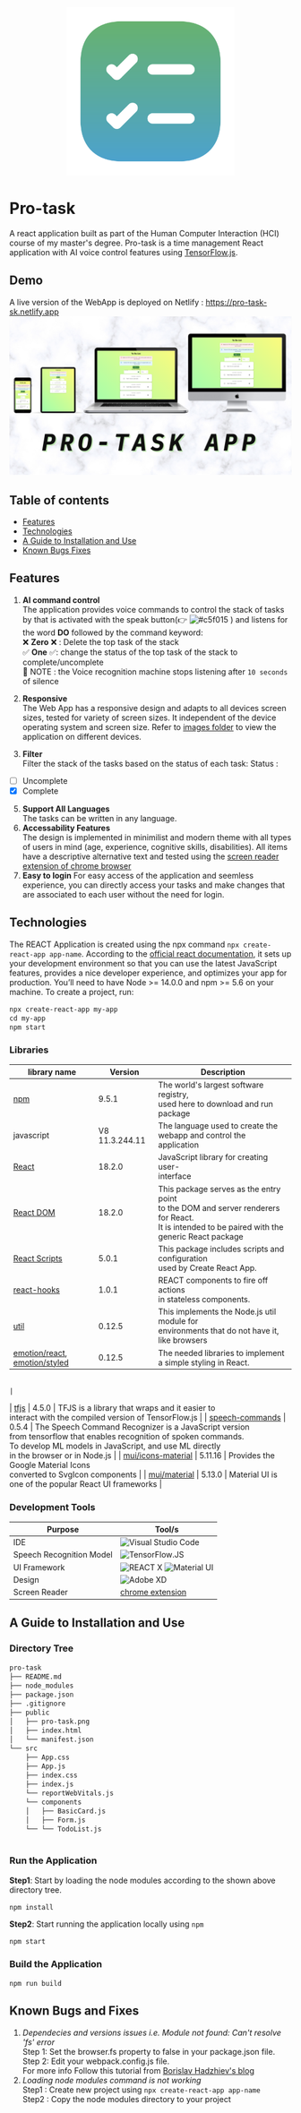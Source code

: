 <div align="center">
  <img width="300" height="300" src="https://github.com/shaimaaK/Pro-task/blob/main/public/pro-task.png">
 </div>
 
# Pro-task
 A react application built as part of the Human Computer Interaction (HCI) course of my master's degree. Pro-task is a time management React application with AI voice control features using [TensorFlow.js](https://www.tensorflow.org/js).
 

## Demo
A live version of the WebApp is deployed on Netlify  :  https://pro-task-sk.netlify.app
![image](https://github.com/shaimaaK/Pro-task/blob/main/images/pro-task%20app%20banner.png)


## Table of contents
* [Features](#features)
* [Technologies](#technologies)
* [A Guide to Installation and Use](#a-guide-to-installation-and-use)
* [Known Bugs Fixes](#a-guide-to-installation-and-use)

## Features
1. **AI command control** <br>
The application provides voice commands to control the stack of tasks by that is activated with the speak button(:point_right: ![#c5f015](https://via.placeholder.com/15/c5f015/c5f015.png)
) and listens for the word **DO** followed by the command keyword:<br>
:x: **Zero** :x: : Delete the top task of the stack <br>
✅ **One** ✅: change the status of the top task of the stack to complete/uncomplete <br>
:round_pushpin: NOTE : the Voice recognition machine stops listening after `10 seconds` of silence

2. **Responsive** <br>
The Web App has a responsive design and adapts to all devices screen sizes, tested for variety of screen sizes. It independent of the device operating system and screen size. Refer to [images folder](https://github.com/shaimaaK/Pro-task/tree/main/images) to view the application on different devices.
 
3. **Filter** <br>
Filter the stack of the tasks based on the status of each task:
Status :  
  - [ ] Uncomplete 
  - [X] Complete
5. **Support All Languages** <br>
The tasks can be written in any language.
7. **Accessability Features** <br>
The design is implemented  in minimilist and modern theme with all types of users in mind (age, experience, cognitive skills, disabilities). All items have a descriptive alternative text and tested using the [screen reader extension of chrome browser](https://chrome.google.com/webstore/detail/screen-reader/kgejglhpjiefppelpmljglcjbhoiplfn)
9. **Easy to login**
For easy access of the application and seemless experience, you can directly access your tasks and make changes that are associated to each user without the need for login.
## Technologies
The REACT Application is created using the npx command `npx create-react-app app-name`. According to the [official react documentation](https://legacy.reactjs.org/docs/create-a-new-react-app.html#:~:text=Create%20React%20App,-Create%20React%20App&text=npx%20on%20the%20first%20line,with%20any%20backend%20you%20want), it sets up your development environment so that you can use the latest JavaScript features, provides a nice developer experience, and optimizes your app for production. You’ll need to have Node >= 14.0.0 and npm >= 5.6 on your machine. To create a project, run:
```
npx create-react-app my-app
cd my-app
npm start

```
### Libraries
| library name       	| Version        	| Description                                                                                                                                                                                                       	|
|--------------------	|----------------	|-------------------------------------------------------------------------------------------------------------------------------------------------------------------------------------------------------------------	|
| [npm](https://www.npmjs.com/)                	| 9.5.1          	| The world's largest software registry, <br>used here to download and run package                                                                                                                                  	|
| javascript         	| V8 11.3.244.11 	| The language used to create the webapp and control the application                                                                                                                                                                            	|
| [React](https://www.npmjs.com/package/react)              	| 18.2.0         	| JavaScript library for creating user-<br>interface                                                                                                                                                                	|
| [React DOM](https://www.npmjs.com/package/react-dom)          	| 18.2.0         	| This package serves as the entry point <br>to the DOM and server renderers for React.<br> It is intended to be paired with the <br>generic React package                                                          	|
| [React Scripts](https://www.npmjs.com/package/react-scripts)      	| 5.0.1          	| This package includes scripts and configuration<br>used by Create React App.                                                                                                                                      	|
| [react-hooks](https://legacy.reactjs.org/docs/hooks-state.html)        	| 1.0.1          	| REACT components to fire off actions <br>in stateless components.                                                                                                                                                 	|
| [util](https://www.npmjs.com/package/util)               	| 0.12.5         	| This implements the Node.js util module for <br>environments that do not have it, like browsers                                                                                                                   	|
| [emotion/react](https://www.npmjs.com/package/@emotion/react), [emotion/styled](https://www.npmjs.com/package/@emotion/styled)               	| 0.12.5         	| The needed libraries to implement a simple styling in React.

                                                                                                                  	|
| [tfjs](https://www.npmjs.com/package/@tensorflow/tfjs)               	| 4.5.0          	| TFJS is a library that wraps and it easier to <br>interact with the compiled version of TensorFlow.js                                                                                                             	|
| [speech-commands](https://www.npmjs.com/package/@tensorflow-models/speech-commands)    	| 0.5.4          	| The Speech Command Recognizer is a JavaScript version <br>from tensorflow that enables recognition of spoken commands.<br>To develop ML models in JavaScript, and use ML directly<br>in the browser or in Node.js 	|
| [mui/icons-material](https://www.npmjs.com/package/@mui/icons-material) 	| 5.11.16        	| Provides the Google Material Icons <br>converted to SvgIcon components                                                                                                                                            	|
| [mui/material](https://www.npmjs.com/package/@mui/material)       	| 5.13.0         	| Material UI is one of the popular React UI frameworks                                                                                                                                                             	|
### Development Tools
| Purpose                  	| Tool/s                                                                                                                                                                                                                                                                                                                                                                                                                                                                                                                                                                                                                                                                                                                                                                                                                                                                                                                                                                                                                                                                                                                                                                                                                                                                                                                                                                                                                                                                                                                                                                                                                                                                                                                                                                                                                                                                                                                                                                                                                                                                                                                                                                                                                                                                                                                                                                                                                                                                                                                                                                                                                                                                                                                                                                                                        	|
|--------------------------	|---------------------------------------------------------------------------------------------------------------------------------------------------------------------------------------------------------------------------------------------------------------------------------------------------------------------------------------------------------------------------------------------------------------------------------------------------------------------------------------------------------------------------------------------------------------------------------------------------------------------------------------------------------------------------------------------------------------------------------------------------------------------------------------------------------------------------------------------------------------------------------------------------------------------------------------------------------------------------------------------------------------------------------------------------------------------------------------------------------------------------------------------------------------------------------------------------------------------------------------------------------------------------------------------------------------------------------------------------------------------------------------------------------------------------------------------------------------------------------------------------------------------------------------------------------------------------------------------------------------------------------------------------------------------------------------------------------------------------------------------------------------------------------------------------------------------------------------------------------------------------------------------------------------------------------------------------------------------------------------------------------------------------------------------------------------------------------------------------------------------------------------------------------------------------------------------------------------------------------------------------------------------------------------------------------------------------------------------------------------------------------------------------------------------------------------------------------------------------------------------------------------------------------------------------------------------------------------------------------------------------------------------------------------------------------------------------------------------------------------------------------------------------------------------------------------	|
| IDE                      	| <img alt="Visual Studio Code" src="https://img.shields.io/badge/Visual%20Studio%20Code-007ACC.svg?style=for-the-badge&logo=Visual-Studio-Code&logoColor=white"/>                                                                                                                                                                                                                                                                                                                                                                                                                                                                                                                                                                                                                                                                                                                                                                                                                                                                                                                                                                                                                                                                                                                                                                                                                                                                                                                                                                                                                                                                                                                                                                                                                                                                                                                                                                                                                                                                                                                                                                                                                                                                                                                                                                                                                                                                                                                                                                                                                                                                                                                                                                                                                                              	|
| Speech Recognition Model 	| <img alt="TensorFlow.JS" src="https://img.shields.io/badge/TensorFlow-FF6F00.svg?style=for-the-badge&logo=TensorFlow&logoColor=white"/>                                                                                                                                                                                                                                                                                                                                                                                                                                                                                                                                                                                                                                                                                                                                                                                                                                                                                                                                                                                                                                                                                                                                                                                                                                                                                                                                                                                                                                                                                                                                                                                                                                                                                                                                                                                                                                                                                                                                                                                                                                                                                                                                                                                                                                                                                                                                                                                                                                                                                                                                                                                                                                                                       	|
| UI Framework             	| <img alt="REACT" src="https://img.shields.io/badge/React-61DAFB.svg?style=for-the-badge&logo=React&logoColor=black"/> X <img alt="Material UI" src="https://img.icons8.com/?size=512&id=gFw7X5Tbl3ss&format=png" width="30" height="30"/> 	|
| Design                   	| <img alt="Adobe XD" src="https://img.shields.io/badge/Adobe%20XD-FF61F6.svg?style=for-the-badge&logo=Adobe-XD&logoColor=white"/>                                                                                                                                                                                                                                                                                                                                                                                                                                                                                                                                                                                                                                                                                                                                                                                                                                                                                                                                                                                                                                                                                                                                                                                                                                                                                                                                                                                                                                                                                                                                                                                                                                                                                                                                                                                                                                                                                                                                                                                                                                                                                                                                                                                                                                                                                                                                                                                                                                                                                                                                                                                                                                                                              	|
| Screen Reader            	| [chrome extension](https://chrome.google.com/webstore/detail/screen-reader/kgejglhpjiefppelpmljglcjbhoiplfn)                                                                                                                                                                                                                                                                                                                                                                                                                                                                                                                                                                                                                                                                                                                                                                                                                                                                                                                                                                                                                                                                                                                                                                                                                                                                                                                                                                                                                                                                                                                                                                                                                                                                                                                                                                                                                                                                                                                                                                                                                                                                                                                                                                                                                                                                                                                                                                                                                                                                                                                                                                                                                                                                                                  	|
## A Guide to Installation and Use
### Directory Tree
```
pro-task
├── README.md
├── node_modules
├── package.json
├── .gitignore
├── public
│   ├── pro-task.png
│   ├── index.html
│   └── manifest.json
└── src
    ├── App.css
    ├── App.js
    ├── index.css
    ├── index.js
    └── reportWebVitals.js
    └── components
    │   ├── BasicCard.js
    │   ├── Form.js
    └── └── TodoList.js
    
```
### Run the Application 
**Step1**: Start by loading the node modules according to the shown above directory tree.<br>
```
npm install
```
**Step2**: Start running the application locally using `npm`<br>
```
npm start 
```
### Build the Application
```
npm run build
```
## Known Bugs and Fixes
1. *Dependecies and versions issues i.e. Module not found: Can't resolve 'fs' error* <br>
Step 1: Set the browser.fs property to false in your package.json file.<br>
Step 2: Edit your webpack.config.js file.<br>
For more info Follow this tutorial from [Borislav Hadzhiev's blog](https://bobbyhadz.com/blog/module-not-found-cant-resolve-fs#:~:text=The%20error%20%22Module%20not%20found,to%20false%20in%20your%20package)<br>
3. *Loading node modules command is not working* <br>
Step1 : Create new project using `npx create-react-app app-name` <br>
Step2 : Copy the node modules directory to your project<br>





